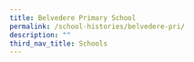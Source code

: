 ```yaml
---
title: Belvedere Primary School
permalink: /school-histories/belvedere-pri/
description: ""
third_nav_title: Schools
---
```



